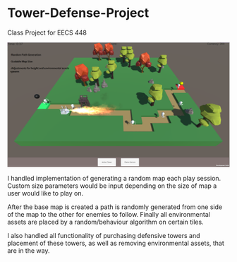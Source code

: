 # Tower-Defense-Project
Class Project for EECS 448

<p align="center">
  <img src="https://github.com/Sengert/Tower-Defense-Project/blob/master/448screen.png" width="700" title="hover text">
</p>

I handled implementation of generating a random map each play session. Custom size parameters would be input depending on the size of map a user would like to play on. 

After the base map is created a path is randomly generated from one side of the map to the other for enemies to follow. Finally all environmental assets are placed by a random/behaviour algorithm on certain tiles. 

I also handled all functionality of purchasing defensive towers and placement of these towers, as well as removing environmental assets, that are in the way.
